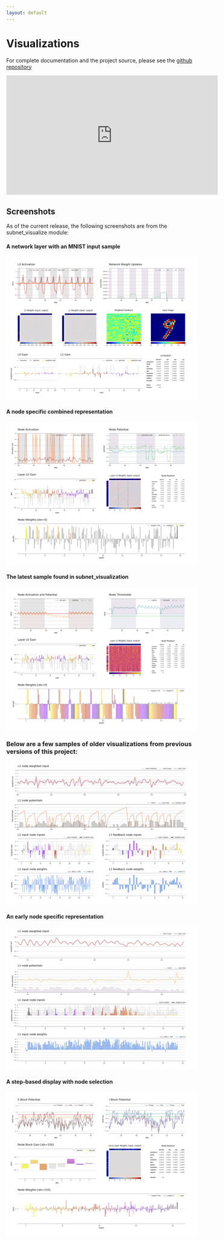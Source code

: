 ```yaml
---
layout: default
---
```


# Visualizations

For complete documentation and the project source, please see the [github repository](https://github.com/kotulc/visualizations)  

<iframe width="560" height="315" src="https://www.youtube.com/playlist?list=PLEdChgWgMikRklosGSdQG6m57HPVQAxdc" frameborder="0" allow="accelerometer; autoplay; clipboard-write; encrypted-media; gyroscope; picture-in-picture" allowfullscreen></iframe>  

## Screenshots
As of the current release, the following screenshots are from the subnet_visualize module:  

#### A network layer with an MNIST input sample  
![layer visualization](/images/layer_v8.1.png)  
#### A node specific combined representation  
![node visualization](/images/node_v8.3.png)  
#### The latest sample found in subnet_visualization  
![node visualization](/images/node_v8.4.png)  

### Below are a few samples of older visualizations from previous versions of this project:  
![layer visualization](/images/node_v2.3.png)  
#### An early node specific representation  
![layer visualization](/images/node_v4.0.png)  
#### A step-based display with node selection
![layer visualization](/images/node_v7.6.png)  
